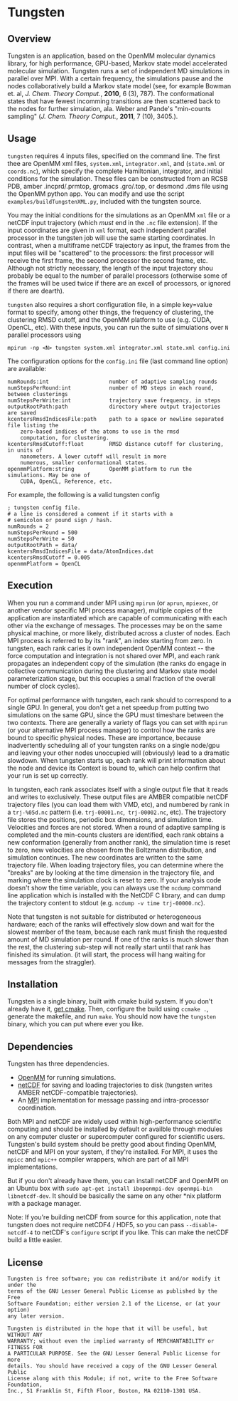 Tungsten
========

Overview
--------
Tungsten is an application, based on the OpenMM molecular dynamics library,
for high performance, GPU-based, Markov state model accelerated molecular
simulation. Tungsten runs a set of independent MD simulations in parallel
over MPI. With a certain frequency, the simulations pause and the nodes
collaboratively build a Markov state model (see, for example Bowman et. al,
*J. Chem. Theory Comput.*, **2010**, 6 (3), 787). The conformational states
that have fewest incomming transitions are then scattered back to the nodes
for further simulation, ala. Weber and Pande's "min-counts sampling" (*J.
Chem. Theory Comput.*, **2011**, 7 (10), 3405.).

Usage
-----
`tungsten` requires 4 inputs files, specified on the command line. The first
thee are OpenMM xml files, `system.xml`, `integrator.xml`, and (`state.xml` or
`coords.nc`), which specify the complete Hamiltonian, integrator, and initial
conditions for the simulation. These files can be constructed from an RCSB PDB,
amber .incprd/.prmtop, gromacs .gro/.top, or desmond .dms file using the
OpenMM python app. You can modify and use the script
`examples/buildTungstenXML.py`, included with the tungsten source.

You may the initial conditions for the simulations as an OpenMM `xml` file
or a netCDF input trajectory (which *must* end in the `.nc` file extension).
If the input coordinates are given in `xml` format, each independent parallel
processor in the tungsten job will use the same starting coordinates. In
contrast, when a multiframe netCDF trajectory as input, the frames from the
input files will be "scattered" to the processors: the first processor will
receive the first frame, the second processor the second frame, etc. Although
not strictly necessary, the length of the input trajectory shou probably be
equal to the number of parallel processors (otherwise some of the frames will
be used twice if there are an excell of processors, or ignored if there are
dearth).

`tungsten` also requires a short configuration file, in a simple key=value
format to specify, among other things, the frequency of clustering, the
clustering RMSD cutoff, and the OpenMM platform to use (e.g. CUDA, OpenCL,
etc). With these inputs, you can run the suite of simulations over `N`
parallel processors using

```mpirun -np <N> tungsten system.xml integrator.xml state.xml config.ini```

The configuration options for the `config.ini` file (last command line option)
are available:

```
numRounds:int                   number of adaptive sampling rounds
numStepsPerRound:int            number of MD steps in each round, between clusterings
numStepsPerWrite:int            trajectory save frequency, in steps
outputRootPath:path             directory where output trajectories are saved
kcentersRmsdIndicesFile:path    path to a space or newline separated file listing the
    zero-based indices of the atoms to use in the rmsd
    computation, for clustering.
kcentersRmsdCutoff:float        RMSD distance cutoff for clustering, in units of
    nanometers. A lower cutoff will result in more
    numerous, smaller conformational states.
openmmPlatform:string           OpenMM platform to run the simulations. May be one of
    CUDA, OpenCL, Reference, etc.
```

For example, the following is a valid tungsten config

```
; tungsten config file.
# a line is considered a comment if it starts with a
# semicolon or pound sign / hash.
numRounds = 2
numStepsPerRound = 500
numStepsPerWrite = 50
outputRootPath = data/
kcentersRmsdIndicesFile = data/AtomIndices.dat
kcentersRmsdCutoff = 0.005
openmmPlatform = OpenCL
```

Execution
---------
When you run a command under MPI using `mpirun` (or `aprun`, `mpiexec`, or
another vendor specific MPI process manager), multiple copies of the
application are instantiated which are capable of communicating with each
other via the exchange of messages. The processes may be on the same physical
machine, or more likely, distributed across a cluster of nodes. Each MPI
process is referred to by its "rank", an index starting from zero. In
tungsten, each rank caries it own independent OpenMM context -- the force
computation and integration is not shared over MPI, and each rank propagates
an independent copy of the simulation (the ranks do engage in collective
communication during the clustering and Markov state model parameterization
stage, but this occupies a small fraction of the overall number of clock
cycles).

For optimal performance with tungsten, each rank should to correspond to a
single GPU. In general, you don't get a net speedup from putting two
simulations on the same GPU, since the GPU must timeshare between the two
contexts. There are generally a variety of flags you can set with `mpirun` (or
your alternative MPI process manager) to control how the ranks are bound to
specific physical nodes. These are importance, because inadvertently
scheduling all of your tungsten ranks on a single node/gpu and leaving your
other nodes unoccupied will (obviously) lead to a dramatic slowdown. When
tungsten starts up, each rank will print information about the node and device
its Context is bound to, which can help confirm that your run is set up
correctly.

In tungsten, each rank associates itself with a single output file that it
reads and writes to exclusively. These output files are AMBER compatible
netCDF trajectory files (you can load them with VMD, etc), and numbered by
rank in a `trj-%05d.nc` pattern (i.e. `trj-00001.nc`,` trj-00002.nc`, etc).
The trajectory file stores the positions, periodic box dimensions, and
simulation time. Velocities and forces are not stored. When a round of
adaptive sampling is completed and the min-counts clusters are identified,
each rank obtains a new conformation (generally from another rank), the
simulation time is reset to zero, new velocities are chosen from the Boltzmann
distribution, and simulation continues. The new coordinates are written to the
same trajectory file. When loading trajectory files, you can determine where
the "breaks" are by looking at the time dimension in the trajectory file, and
marking where the simulation clock is reset to zero. If your analysis code
doesn't show the time variable, you can always use the `ncdump` command line
application which is installed with the NetCDF C library, and can dump the
trajectory content to stdout (e.g. `ncdump -v time trj-00000.nc`).

Note that tungsten is not suitable for distributed or heterogeneous hardware;
each of the ranks will effectively slow down and wait for the slowest member
of the team, because each rank must finish the requested amount of MD
simulation per round. If one of the ranks is much slower than the rest, the
clustering sub-step will not really start until that rank has finished its
simulation. (it will start, the process will hang waiting for messages
from the straggler).

Installation
------------
Tungsten is a single binary, built with cmake build system. If you don't
already have it, [get cmake](http://www.cmake.org/cmake/resources/software.html).
Then, configure the build using `ccmake .`, generate the makefile, and run
`make`. You should now have the `tungsten` binary, which you can put where
ever you like.

Dependencies
------------
Tungsten has three dependencies.
- [OpenMM](https://simtk.org/home/openmm) for running simulations.
- [netCDF](http://www.unidata.ucar.edu/software/netcdf/docs/index.html) for
saving and loading trajectories to disk (tungsten writes AMBER
netCDF-compatible trajectories).
- An [MPI](http://en.wikipedia.org/wiki/Message_Passing_Interface)
implementation for message passing and intra-processor coordination.

Both MPI and netCDF are widely used within high-performance scientific
computing and should be installed by default or availble through modules on
any computer cluster or supercomputer configured for scientific users.
Tungsten's build system should be pretty good about finding OpenMM, netCDF
and MPI on your system, if they're installed. For MPI, it uses the `mpicc`
and `mpic++` compiler wrappers, which are part of all MPI implementations.

But if you don't already have them, you can install netCDF and OpenMPI on an
Ubuntu box with `sudo apt-get install ibopenmpi-dev openmpi-bin
libnetcdf-dev`. It should be basically the same on any other *nix platform
with a package manager.

Note: If you're building netCDF from source for this application, note that
tungsten does not require netCDF4 / HDF5, so you can pass `--disable-netcdf-4`
to netCDF's `configure` script if you like. This can make the netCDF build a
little easier.

License
-------
```
Tungsten is free software; you can redistribute it and/or modify it under the
terms of the GNU Lesser General Public License as published by the Free
Software Foundation; either version 2.1 of the License, or (at your option)
any later version.

Tungsten is distributed in the hope that it will be useful, but WITHOUT ANY
WARRANTY; without even the implied warranty of MERCHANTABILITY or FITNESS FOR
A PARTICULAR PURPOSE. See the GNU Lesser General Public License for more
details. You should have received a copy of the GNU Lesser General Public
License along with this Module; if not, write to the Free Software Foundation,
Inc., 51 Franklin St, Fifth Floor, Boston, MA 02110-1301 USA.
```
